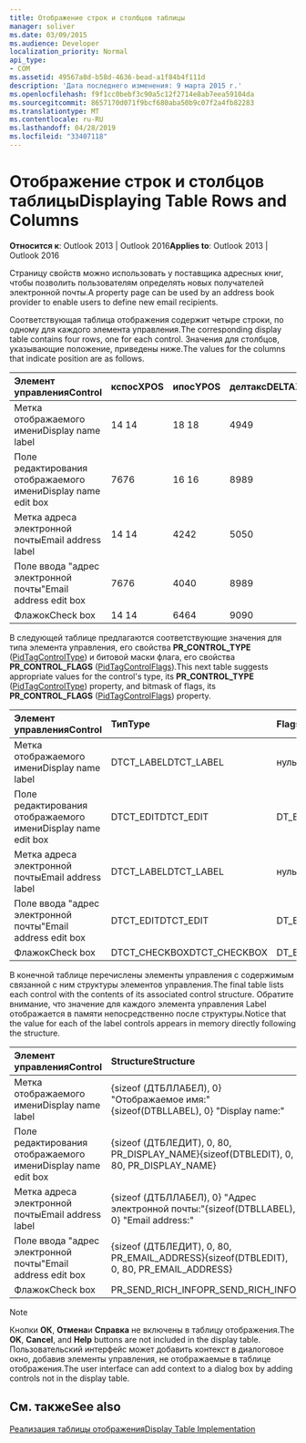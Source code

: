 ```yaml
---
title: Отображение строк и столбцов таблицы
manager: soliver
ms.date: 03/09/2015
ms.audience: Developer
localization_priority: Normal
api_type:
- COM
ms.assetid: 49567a8d-b58d-4636-bead-a1f84b4f111d
description: 'Дата последнего изменения: 9 марта 2015 г.'
ms.openlocfilehash: f9f1cc0bebf3c90a5c12f2714e8ab7eea59104da
ms.sourcegitcommit: 8657170d071f9bcf680aba50b9c07f2a4fb82283
ms.translationtype: MT
ms.contentlocale: ru-RU
ms.lasthandoff: 04/28/2019
ms.locfileid: "33407118"
---
```

# <a name="displaying-table-rows-and-columns"></a><span data-ttu-id="a990d-103">Отображение строк и столбцов таблицы</span><span class="sxs-lookup"><span data-stu-id="a990d-103">Displaying Table Rows and Columns</span></span>

  
  
<span data-ttu-id="a990d-104">**Относится к**: Outlook 2013 | Outlook 2016</span><span class="sxs-lookup"><span data-stu-id="a990d-104">**Applies to**: Outlook 2013 | Outlook 2016</span></span> 
  
 <span data-ttu-id="a990d-105">Страницу свойств можно использовать у поставщика адресных книг, чтобы позволить пользователям определять новых получателей электронной почты.</span><span class="sxs-lookup"><span data-stu-id="a990d-105">A property page can be used by an address book provider to enable users to define new email recipients.</span></span> 
  
<span data-ttu-id="a990d-106">Соответствующая таблица отображения содержит четыре строки, по одному для каждого элемента управления.</span><span class="sxs-lookup"><span data-stu-id="a990d-106">The corresponding display table contains four rows, one for each control.</span></span> <span data-ttu-id="a990d-107">Значения для столбцов, указывающие положение, приведены ниже.</span><span class="sxs-lookup"><span data-stu-id="a990d-107">The values for the columns that indicate position are as follows.</span></span>
  
|<span data-ttu-id="a990d-108">**Элемент управления**</span><span class="sxs-lookup"><span data-stu-id="a990d-108">**Control**</span></span>|<span data-ttu-id="a990d-109">**кспос**</span><span class="sxs-lookup"><span data-stu-id="a990d-109">**XPOS**</span></span>|<span data-ttu-id="a990d-110">**ипос**</span><span class="sxs-lookup"><span data-stu-id="a990d-110">**YPOS**</span></span>|<span data-ttu-id="a990d-111">**делтакс**</span><span class="sxs-lookup"><span data-stu-id="a990d-111">**DELTAX**</span></span>|<span data-ttu-id="a990d-112">**Дельта**</span><span class="sxs-lookup"><span data-stu-id="a990d-112">**DELTAY**</span></span>|
|:-----|:-----|:-----|:-----|:-----|
|<span data-ttu-id="a990d-113">Метка отображаемого имени</span><span class="sxs-lookup"><span data-stu-id="a990d-113">Display name label</span></span>  <br/> |<span data-ttu-id="a990d-114">14 </span><span class="sxs-lookup"><span data-stu-id="a990d-114">14</span></span>  <br/> |<span data-ttu-id="a990d-115">18 </span><span class="sxs-lookup"><span data-stu-id="a990d-115">18</span></span>  <br/> |<span data-ttu-id="a990d-116">49</span><span class="sxs-lookup"><span data-stu-id="a990d-116">49</span></span>  <br/> |<span data-ttu-id="a990d-117">8 </span><span class="sxs-lookup"><span data-stu-id="a990d-117">8</span></span>  <br/> |
|<span data-ttu-id="a990d-118">Поле редактирования отображаемого имени</span><span class="sxs-lookup"><span data-stu-id="a990d-118">Display name edit box</span></span>  <br/> |<span data-ttu-id="a990d-119">76</span><span class="sxs-lookup"><span data-stu-id="a990d-119">76</span></span>  <br/> |<span data-ttu-id="a990d-120">16 </span><span class="sxs-lookup"><span data-stu-id="a990d-120">16</span></span>  <br/> |<span data-ttu-id="a990d-121">89</span><span class="sxs-lookup"><span data-stu-id="a990d-121">89</span></span>  <br/> |<span data-ttu-id="a990d-122">12 </span><span class="sxs-lookup"><span data-stu-id="a990d-122">12</span></span>  <br/> |
|<span data-ttu-id="a990d-123">Метка адреса электронной почты</span><span class="sxs-lookup"><span data-stu-id="a990d-123">Email address label</span></span>  <br/> |<span data-ttu-id="a990d-124">14 </span><span class="sxs-lookup"><span data-stu-id="a990d-124">14</span></span>  <br/> |<span data-ttu-id="a990d-125">42</span><span class="sxs-lookup"><span data-stu-id="a990d-125">42</span></span>  <br/> |<span data-ttu-id="a990d-126">50</span><span class="sxs-lookup"><span data-stu-id="a990d-126">50</span></span>  <br/> |<span data-ttu-id="a990d-127">8 </span><span class="sxs-lookup"><span data-stu-id="a990d-127">8</span></span>  <br/> |
|<span data-ttu-id="a990d-128">Поле ввода "адрес электронной почты"</span><span class="sxs-lookup"><span data-stu-id="a990d-128">Email address edit box</span></span>  <br/> |<span data-ttu-id="a990d-129">76</span><span class="sxs-lookup"><span data-stu-id="a990d-129">76</span></span>  <br/> |<span data-ttu-id="a990d-130">40</span><span class="sxs-lookup"><span data-stu-id="a990d-130">40</span></span>  <br/> |<span data-ttu-id="a990d-131">89</span><span class="sxs-lookup"><span data-stu-id="a990d-131">89</span></span>  <br/> |<span data-ttu-id="a990d-132">12 </span><span class="sxs-lookup"><span data-stu-id="a990d-132">12</span></span>  <br/> |
|<span data-ttu-id="a990d-133">Флажок</span><span class="sxs-lookup"><span data-stu-id="a990d-133">Check box</span></span>  <br/> |<span data-ttu-id="a990d-134">14 </span><span class="sxs-lookup"><span data-stu-id="a990d-134">14</span></span>  <br/> |<span data-ttu-id="a990d-135">64</span><span class="sxs-lookup"><span data-stu-id="a990d-135">64</span></span>  <br/> |<span data-ttu-id="a990d-136">90</span><span class="sxs-lookup"><span data-stu-id="a990d-136">90</span></span>  <br/> |<span data-ttu-id="a990d-137">12 </span><span class="sxs-lookup"><span data-stu-id="a990d-137">12</span></span>  <br/> |
   
<span data-ttu-id="a990d-138">В следующей таблице предлагаются соответствующие значения для типа элемента управления, его свойства **PR_CONTROL_TYPE** ([PidTagControlType](pidtagcontroltype-canonical-property.md)) и битовой маски флага, его свойства **PR_CONTROL_FLAGS** ([PidTagControlFlags](pidtagcontrolflags-canonical-property.md)).</span><span class="sxs-lookup"><span data-stu-id="a990d-138">This next table suggests appropriate values for the control's type, its **PR_CONTROL_TYPE** ([PidTagControlType](pidtagcontroltype-canonical-property.md)) property, and bitmask of flags, its **PR_CONTROL_FLAGS** ([PidTagControlFlags](pidtagcontrolflags-canonical-property.md)) property.</span></span>
  
|<span data-ttu-id="a990d-139">**Элемент управления**</span><span class="sxs-lookup"><span data-stu-id="a990d-139">**Control**</span></span>|<span data-ttu-id="a990d-140">**Тип**</span><span class="sxs-lookup"><span data-stu-id="a990d-140">**Type**</span></span>|<span data-ttu-id="a990d-141">**Flags**</span><span class="sxs-lookup"><span data-stu-id="a990d-141">**Flags**</span></span>|
|:-----|:-----|:-----|
|<span data-ttu-id="a990d-142">Метка отображаемого имени</span><span class="sxs-lookup"><span data-stu-id="a990d-142">Display name label</span></span>  <br/> |<span data-ttu-id="a990d-143">DTCT_LABEL</span><span class="sxs-lookup"><span data-stu-id="a990d-143">DTCT_LABEL</span></span>  <br/> |<span data-ttu-id="a990d-144">нуль</span><span class="sxs-lookup"><span data-stu-id="a990d-144">0</span></span>  <br/> |
|<span data-ttu-id="a990d-145">Поле редактирования отображаемого имени</span><span class="sxs-lookup"><span data-stu-id="a990d-145">Display name edit box</span></span>  <br/> |<span data-ttu-id="a990d-146">DTCT_EDIT</span><span class="sxs-lookup"><span data-stu-id="a990d-146">DTCT_EDIT</span></span>  <br/> |<span data-ttu-id="a990d-147">DT_EDITABLE</span><span class="sxs-lookup"><span data-stu-id="a990d-147">DT_EDITABLE</span></span> | <span data-ttu-id="a990d-148">DT_REQUIRED</span><span class="sxs-lookup"><span data-stu-id="a990d-148">DT_REQUIRED</span></span>  <br/> |
|<span data-ttu-id="a990d-149">Метка адреса электронной почты</span><span class="sxs-lookup"><span data-stu-id="a990d-149">Email address label</span></span>  <br/> |<span data-ttu-id="a990d-150">DTCT_LABEL</span><span class="sxs-lookup"><span data-stu-id="a990d-150">DTCT_LABEL</span></span>  <br/> |<span data-ttu-id="a990d-151">нуль</span><span class="sxs-lookup"><span data-stu-id="a990d-151">0</span></span>  <br/> |
|<span data-ttu-id="a990d-152">Поле ввода "адрес электронной почты"</span><span class="sxs-lookup"><span data-stu-id="a990d-152">Email address edit box</span></span>  <br/> |<span data-ttu-id="a990d-153">DTCT_EDIT</span><span class="sxs-lookup"><span data-stu-id="a990d-153">DTCT_EDIT</span></span>  <br/> |<span data-ttu-id="a990d-154">DT_EDITABLE</span><span class="sxs-lookup"><span data-stu-id="a990d-154">DT_EDITABLE</span></span> | <span data-ttu-id="a990d-155">DT_REQUIRED</span><span class="sxs-lookup"><span data-stu-id="a990d-155">DT_REQUIRED</span></span>  <br/> |
|<span data-ttu-id="a990d-156">Флажок</span><span class="sxs-lookup"><span data-stu-id="a990d-156">Check box</span></span>  <br/> |<span data-ttu-id="a990d-157">DTCT_CHECKBOX</span><span class="sxs-lookup"><span data-stu-id="a990d-157">DTCT_CHECKBOX</span></span>  <br/> |<span data-ttu-id="a990d-158">DT_EDITABLE</span><span class="sxs-lookup"><span data-stu-id="a990d-158">DT_EDITABLE</span></span>  <br/> |
   
<span data-ttu-id="a990d-159">В конечной таблице перечислены элементы управления с содержимым связанной с ним структуры элементов управления.</span><span class="sxs-lookup"><span data-stu-id="a990d-159">The final table lists each control with the contents of its associated control structure.</span></span> <span data-ttu-id="a990d-160">Обратите внимание, что значение для каждого элемента управления Label отображается в памяти непосредственно после структуры.</span><span class="sxs-lookup"><span data-stu-id="a990d-160">Notice that the value for each of the label controls appears in memory directly following the structure.</span></span>
  
|<span data-ttu-id="a990d-161">**Элемент управления**</span><span class="sxs-lookup"><span data-stu-id="a990d-161">**Control**</span></span>|<span data-ttu-id="a990d-162">**Structure**</span><span class="sxs-lookup"><span data-stu-id="a990d-162">**Structure**</span></span>|
|:-----|:-----|
|<span data-ttu-id="a990d-163">Метка отображаемого имени</span><span class="sxs-lookup"><span data-stu-id="a990d-163">Display name label</span></span>  <br/> |<span data-ttu-id="a990d-164">{sizeof (ДТБЛЛАБЕЛ), 0} "Отображаемое имя:"</span><span class="sxs-lookup"><span data-stu-id="a990d-164">{sizeof(DTBLLABEL), 0} "Display name:"</span></span>  <br/> |
|<span data-ttu-id="a990d-165">Поле редактирования отображаемого имени</span><span class="sxs-lookup"><span data-stu-id="a990d-165">Display name edit box</span></span>  <br/> |<span data-ttu-id="a990d-166">{sizeof (ДТБЛЕДИТ), 0, 80, PR_DISPLAY_NAME}</span><span class="sxs-lookup"><span data-stu-id="a990d-166">{sizeof(DTBLEDIT), 0, 80, PR_DISPLAY_NAME}</span></span>  <br/> |
|<span data-ttu-id="a990d-167">Метка адреса электронной почты</span><span class="sxs-lookup"><span data-stu-id="a990d-167">Email address label</span></span>  <br/> |<span data-ttu-id="a990d-168">{sizeof (ДТБЛЛАБЕЛ), 0} "Адрес электронной почты:"</span><span class="sxs-lookup"><span data-stu-id="a990d-168">{sizeof(DTBLLABEL), 0} "Email address:"</span></span>  <br/> |
|<span data-ttu-id="a990d-169">Поле ввода "адрес электронной почты"</span><span class="sxs-lookup"><span data-stu-id="a990d-169">Email address edit box</span></span>  <br/> |<span data-ttu-id="a990d-170">{sizeof (ДТБЛЕДИТ), 0, 80, PR_EMAIL_ADDRESS}</span><span class="sxs-lookup"><span data-stu-id="a990d-170">{sizeof(DTBLEDIT), 0, 80, PR_EMAIL_ADDRESS}</span></span>  <br/> |
|<span data-ttu-id="a990d-171">Флажок</span><span class="sxs-lookup"><span data-stu-id="a990d-171">Check box</span></span>  <br/> |<span data-ttu-id="a990d-172">PR_SEND_RICH_INFO</span><span class="sxs-lookup"><span data-stu-id="a990d-172">PR_SEND_RICH_INFO</span></span>  <br/> |
   
> [!NOTE]
> <span data-ttu-id="a990d-173">Кнопки **ОК**, **Отмена**и **Справка** не включены в таблицу отображения.</span><span class="sxs-lookup"><span data-stu-id="a990d-173">The **OK**, **Cancel**, and **Help** buttons are not included in the display table.</span></span> <span data-ttu-id="a990d-174">Пользовательский интерфейс может добавить контекст в диалоговое окно, добавив элементы управления, не отображаемые в таблице отображения.</span><span class="sxs-lookup"><span data-stu-id="a990d-174">The user interface can add context to a dialog box by adding controls not in the display table.</span></span> 
  
## <a name="see-also"></a><span data-ttu-id="a990d-175">См. также</span><span class="sxs-lookup"><span data-stu-id="a990d-175">See also</span></span>



[<span data-ttu-id="a990d-176">Реализация таблицы отображения</span><span class="sxs-lookup"><span data-stu-id="a990d-176">Display Table Implementation</span></span>](display-table-implementation.md)

